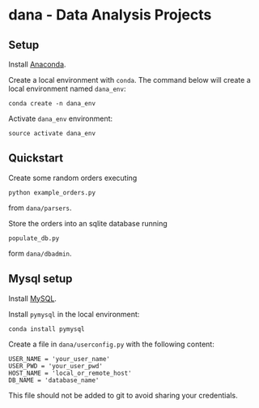 # dana - Data Analysis Projects

## Setup

Install [Anaconda](http://conda.pydata.org/docs/index.html).

Create a local environment with `conda`. The command below will create a local environment named `dana_env`:

```
conda create -n dana_env
```

Activate `dana_env` environment:
```
source activate dana_env
```

## Quickstart

Create some random orders executing
```
python example_orders.py
```
from `dana/parsers`.

Store the orders into an sqlite database running
```
populate_db.py
```
form `dana/dbadmin`.




## Mysql setup

Install [MySQL](http://dev.mysql.com/).

Install `pymysql` in the local environment:
```
conda install pymysql
```

Create a file in `dana/userconfig.py` with the following content:
```
USER_NAME = 'your_user_name'
USER_PWD = 'your_user_pwd'
HOST_NAME = 'local_or_remote_host'
DB_NAME = 'database_name'
```
This file should not be added to git to avoid sharing your credentials.